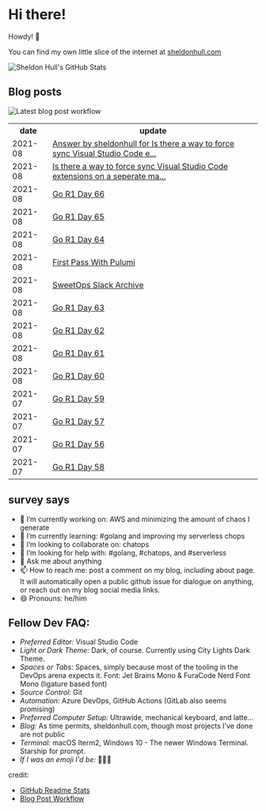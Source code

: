 # Hi there! 

Howdy! 👋 

You can find my own little slice of the internet at [sheldonhull.com](https://www.sheldonhull.com)

![Sheldon Hull's GitHub Stats](https://github-readme-stats.vercel.app/api?username=sheldonhull&theme=tokyonight&count_private=true&show_icons=true)

## Blog posts

![Latest blog post workflow](https://github.com/sheldonhull/sheldonhull/workflows/Latest%20blog%20post%20workflow/badge.svg)
<table style="width:100%">
  <tr>
    <th>date</th>
    <th>update</th>
  </tr>
<!-- BLOG-POST-LIST:START -->
<tr><td>2021-08</td><td><a href="https://stackoverflow.com/questions/68852168/is-there-a-way-to-force-sync-visual-studio-code-extensions-on-a-seperate-machine/68852238#68852238">Answer by sheldonhull for Is there a way to force sync Visual Studio Code e...</a></td></tr>
<tr><td>2021-08</td><td><a href="https://stackoverflow.com/questions/68852168/is-there-a-way-to-force-sync-visual-studio-code-extensions-on-a-seperate-machine">Is there a way to force sync Visual Studio Code extensions on a seperate ma...</a></td></tr>
<tr><td>2021-08</td><td><a href="https://www.sheldonhull.com/go-r1-day-66/">Go R1 Day 66</a></td></tr>
<tr><td>2021-08</td><td><a href="https://www.sheldonhull.com/go-r1-day-65/">Go R1 Day 65</a></td></tr>
<tr><td>2021-08</td><td><a href="https://www.sheldonhull.com/go-r1-day-64/">Go R1 Day 64</a></td></tr>
<tr><td>2021-08</td><td><a href="https://www.sheldonhull.com/first-pass-with-pulumi/">First Pass With Pulumi</a></td></tr>
<tr><td>2021-08</td><td><a href="https://www.sheldonhull.com/sweetops-slack-archive/">SweetOps Slack Archive</a></td></tr>
<tr><td>2021-08</td><td><a href="https://www.sheldonhull.com/go-r1-day-63/">Go R1 Day 63</a></td></tr>
<tr><td>2021-08</td><td><a href="https://www.sheldonhull.com/go-r1-day-62/">Go R1 Day 62</a></td></tr>
<tr><td>2021-08</td><td><a href="https://www.sheldonhull.com/go-r1-day-61/">Go R1 Day 61</a></td></tr>
<tr><td>2021-08</td><td><a href="https://www.sheldonhull.com/go-r1-day-60/">Go R1 Day 60</a></td></tr>
<tr><td>2021-07</td><td><a href="https://www.sheldonhull.com/go-r1-day-59/">Go R1 Day 59</a></td></tr>
<tr><td>2021-07</td><td><a href="https://www.sheldonhull.com/go-r1-day-57/">Go R1 Day 57</a></td></tr>
<tr><td>2021-07</td><td><a href="https://www.sheldonhull.com/go-r1-day-56/">Go R1 Day 56</a></td></tr>
<tr><td>2021-07</td><td><a href="https://www.sheldonhull.com/go-r1-day-58/">Go R1 Day 58</a></td></tr>

<!-- BLOG-POST-LIST:END -->
</table>

## survey says 

- 🔭  I’m currently working on: AWS and minimizing the amount of chaos I generate
- 🌱  I’m currently learning: #golang and improving my serverless chops
- 👯  I’m looking to collaborate on: chatops
- 🤔  I’m looking for help with: #golang, #chatops, and #serverless
- 💬  Ask me about anything
- 📫  How to reach me: post a comment on my blog, including about page. It will automatically open a public github issue for dialogue on anything, or reach out on my blog social media links.
- 😄  Pronouns: he/him


## Fellow Dev FAQ:

- _Preferred Editor:_ Visual Studio Code
- _Light or Dark Theme:_ Dark, of course. Currently using City Lights Dark Theme.
- _Spaces or Tabs:_ Spaces, simply because most of the tooling in the DevOps arena expects it. Font: Jet Brains Mono & FuraCode Nerd Font Mono (ligature based font)
- _Source Control:_ Git
- _Automation:_ Azure DevOps, GitHub Actions (GitLab also seems promising)
- _Preferred Computer Setup:_ Ultrawide, mechanical keyboard, and latte...
- _Blog:_ As time permits, sheldonhull.com, though most projects I've done are not public 
- _Terminal:_ macOS Iterm2, Windows 10 - The newer Windows Terminal. Starship for prompt.
- _If I was an emoji I'd be:_ 🌮🌮🌮


credit:
* [GitHub Readme Stats](https://github.com/anuraghazra/github-readme-stats)
* [Blog Post Workflow](https://github.com/gautamkrishnar/blog-post-workflow)

